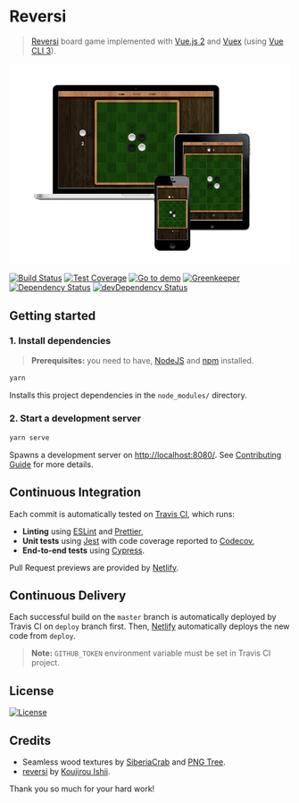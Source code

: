 # Reversi

> [Reversi] board game implemented with [Vue.js 2] and [Vuex] (using [Vue CLI 3]).

[![Reversi](media/screenshots.png)](https://reversi.amercier.com/)

[![Build Status](https://travis-ci.org/amercier/reversi-vue.svg?branch=master)](https://travis-ci.org/amercier/reversi-vue)
[![Test Coverage](https://img.shields.io/codecov/c/github/amercier/reversi-vue/master.svg)](https://codecov.io/github/amercier/reversi-vue?branch=master)
[![Go to demo](https://img.shields.io/website-up-down-green-red/https/reversi.amercier.com.svg?label=website)](https://reversi.amercier.com/)
[![Greenkeeper](https://badges.greenkeeper.io/amercier/reversi-vue.svg)](https://github.com/amercier/reversi-vue/issues?q=label%3Agreenkeeper)
[![Dependency Status](https://img.shields.io/david/amercier/reversi-vue.svg)](https://david-dm.org/amercier/reversi-vue)
[![devDependency Status](https://img.shields.io/david/dev/amercier/reversi-vue.svg)](https://david-dm.org/amercier/reversi-vue#info=devDependencies)

## Getting started

### 1. Install dependencies

> **Prerequisites:** you need to have, [NodeJS] and [npm] installed.

```bash
yarn
```

Installs this project dependencies in the `node_modules/` directory.

### 2. Start a development server

```bash
yarn serve
```

Spawns a development server on <http://localhost:8080/>. See [Contributing Guide](CONTRIBUTING.md) for more details.

## Continuous Integration

Each commit is automatically tested on [Travis CI], which runs:

- **Linting** using [ESLint] and [Prettier],
- **Unit tests** using [Jest] with code coverage reported to [Codecov],
- **End-to-end tests** using [Cypress].

Pull Request previews are provided by [Netlify].

## Continuous Delivery

Each successful build on the `master` branch is automatically deployed by Travis CI on
`deploy` branch first. Then, [Netlify] automatically deploys the new code from `deploy`.

> **Note:** `GITHUB_TOKEN` environment variable must be set in Travis CI project.

## License

[![License](https://img.shields.io/github/license/amercier/reversi-vue.svg)](LICENSE.md)

## Credits

- Seamless wood textures by [SiberiaCrab] and [PNG Tree].
- [reversi](https://www.npmjs.com/package/reversi) by [Koujirou Ishii].

Thank you so much for your hard work!

[reversi]: https://en.wikipedia.org/wiki/Reversi
[vue.js 2]: https://vuejs.org/
[vue cli 3]: https://cli.vuejs.org/
[vuex]: https://vuex.vuejs.org/
[nodejs]: https://nodejs.org/
[npm]: https://www.npmjs.com/
[jest]: http://jestjs.io/
[codecov]: https://codecov.io
[cypress]: https://www.cypress.io/
[netlify]: https://app.netlify.com/
[eslint]: https://eslint.org/
[prettier]: https://prettier.io/
[travis ci]: https://travis-ci.org
[siberiacrab]: https://www.deviantart.com/siberiancrab
[png tree]: https://fr.pngtree.com/
[koujirou ishii]: http://kjirou.net/
